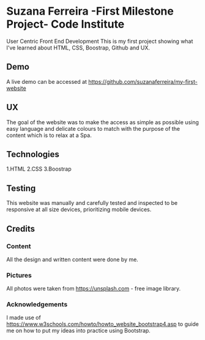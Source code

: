 # Suzana Ferreira -First Milestone Project- Code Institute

User Centric Front End Development
This is my first project showing what I've learned about HTML, CSS, Boostrap, Github and UX.

## Demo
A live demo can be accessed at https://github.com/suzanaferreira/my-first-website

## UX

The goal of the website was to make the access as simple as possible using easy language and delicate colours to match with the purpose of the content which is to relax at a Spa.

## Technologies

1.HTML
2.CSS
3.Boostrap

## Testing

This website was manually and carefully tested and inspected to be responsive at all size devices, prioritizing mobile devices.

## Credits

### Content

All the design and written content were done by me.

### Pictures

All photos were taken from https://unsplash.com - free image library.

### Acknowledgements

I made use of https://www.w3schools.com/howto/howto_website_bootstrap4.asp to guide me on how to put my ideas into practice using Bootstrap.





